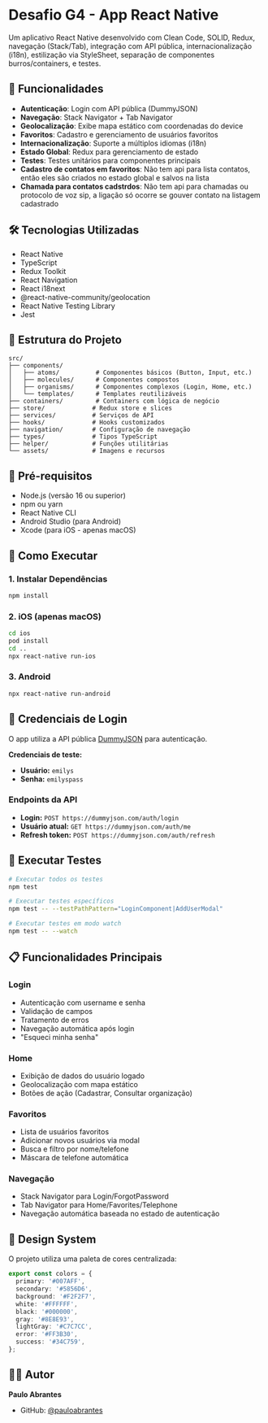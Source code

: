 # Desafio G4 - App React Native

Um aplicativo React Native desenvolvido com Clean Code, SOLID, Redux, navegação (Stack/Tab), integração com API pública, internacionalização (i18n), estilização via StyleSheet, separação de componentes burros/containers, e testes.

## 🚀 Funcionalidades

- **Autenticação**: Login com API pública (DummyJSON)
- **Navegação**: Stack Navigator + Tab Navigator
- **Geolocalização**: Exibe mapa estático com coordenadas do device
- **Favoritos**: Cadastro e gerenciamento de usuários favoritos
- **Internacionalização**: Suporte a múltiplos idiomas (i18n)
- **Estado Global**: Redux para gerenciamento de estado
- **Testes**: Testes unitários para componentes principais
- **Cadastro de contatos em favoritos**: Não tem api para lista contatos, então eles são criados no estado global e salvos na lista
- **Chamada para contatos cadstrdos**: Não tem api para chamadas ou protocolo de voz sip, a ligação só ocorre se gouver contato na listagem cadastrado
## 🛠️ Tecnologias Utilizadas

- React Native
- TypeScript
- Redux Toolkit
- React Navigation
- React i18next
- @react-native-community/geolocation
- React Native Testing Library
- Jest

## 📱 Estrutura do Projeto

```
src/
├── components/
│   ├── atoms/          # Componentes básicos (Button, Input, etc.)
│   ├── molecules/      # Componentes compostos
│   ├── organisms/      # Componentes complexos (Login, Home, etc.)
│   └── templates/      # Templates reutilizáveis
├── containers/         # Containers com lógica de negócio
├── store/             # Redux store e slices
├── services/          # Serviços de API
├── hooks/             # Hooks customizados
├── navigation/        # Configuração de navegação
├── types/             # Tipos TypeScript
├── helper/            # Funções utilitárias
└── assets/            # Imagens e recursos
```

## 🔧 Pré-requisitos

- Node.js (versão 16 ou superior)
- npm ou yarn
- React Native CLI
- Android Studio (para Android)
- Xcode (para iOS - apenas macOS)

## 🚀 Como Executar

### 1. Instalar Dependências

```bash
npm install
```

### 2. iOS (apenas macOS)

```bash
cd ios
pod install
cd ..
npx react-native run-ios
```

### 3. Android

```bash
npx react-native run-android
```

## 🔑 Credenciais de Login

O app utiliza a API pública [DummyJSON](https://dummyjson.com/docs/auth#auth-me) para autenticação.

**Credenciais de teste:**
- **Usuário:** `emilys`
- **Senha:** `emilyspass`

### Endpoints da API

- **Login:** `POST https://dummyjson.com/auth/login`
- **Usuário atual:** `GET https://dummyjson.com/auth/me`
- **Refresh token:** `POST https://dummyjson.com/auth/refresh`

## 🧪 Executar Testes

```bash
# Executar todos os testes
npm test

# Executar testes específicos
npm test -- --testPathPattern="LoginComponent|AddUserModal"

# Executar testes em modo watch
npm test -- --watch
```

## 📋 Funcionalidades Principais

### Login
- Autenticação com username e senha
- Validação de campos
- Tratamento de erros
- Navegação automática após login
- "Esqueci minha senha"

### Home
- Exibição de dados do usuário logado
- Geolocalização com mapa estático
- Botões de ação (Cadastrar, Consultar organização)

### Favoritos
- Lista de usuários favoritos
- Adicionar novos usuários via modal
- Busca e filtro por nome/telefone
- Máscara de telefone automática

### Navegação
- Stack Navigator para Login/ForgotPassword
- Tab Navigator para Home/Favorites/Telephone
- Navegação automática baseada no estado de autenticação

## 🎨 Design System

O projeto utiliza uma paleta de cores centralizada:

```typescript
export const colors = {
  primary: '#007AFF',
  secondary: '#5856D6',
  background: '#F2F2F7',
  white: '#FFFFFF',
  black: '#000000',
  gray: '#8E8E93',
  lightGray: '#C7C7CC',
  error: '#FF3B30',
  success: '#34C759',
};
```

## 👨‍💻 Autor

**Paulo Abrantes**
- GitHub: [@pauloabrantes](https://github.com/pauloabrantes)


